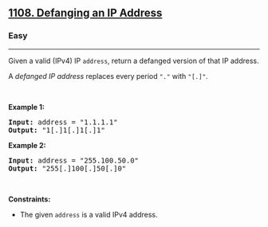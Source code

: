 <h2><a href="https://leetcode.com/problems/defanging-an-ip-address/">1108. Defanging an IP Address</a></h2><h3>Easy</h3><hr><div data-immersive-translate-walked="74fea9cb-19ec-4fe1-b347-a6286ebab075"><p data-immersive-translate-walked="74fea9cb-19ec-4fe1-b347-a6286ebab075" data-immersive-translate-paragraph="1">Given a valid (IPv4) IP <code data-immersive-translate-walked="74fea9cb-19ec-4fe1-b347-a6286ebab075">address</code>, return a defanged version of that IP address.</p>

<p data-immersive-translate-walked="74fea9cb-19ec-4fe1-b347-a6286ebab075" data-immersive-translate-paragraph="1">A <em data-immersive-translate-walked="74fea9cb-19ec-4fe1-b347-a6286ebab075">defanged&nbsp;IP address</em>&nbsp;replaces every period <code data-immersive-translate-walked="74fea9cb-19ec-4fe1-b347-a6286ebab075">"."</code> with <code data-immersive-translate-walked="74fea9cb-19ec-4fe1-b347-a6286ebab075">"[.]"</code>.</p>

<p data-immersive-translate-walked="74fea9cb-19ec-4fe1-b347-a6286ebab075">&nbsp;</p>
<p data-immersive-translate-walked="74fea9cb-19ec-4fe1-b347-a6286ebab075"><strong class="example" data-immersive-translate-walked="74fea9cb-19ec-4fe1-b347-a6286ebab075" data-immersive-translate-paragraph="1">Example 1:</strong></p>
<pre><strong>Input:</strong> address = "1.1.1.1"
<strong>Output:</strong> "1[.]1[.]1[.]1"
</pre><p data-immersive-translate-walked="74fea9cb-19ec-4fe1-b347-a6286ebab075"><strong class="example" data-immersive-translate-walked="74fea9cb-19ec-4fe1-b347-a6286ebab075" data-immersive-translate-paragraph="1">Example 2:</strong></p>
<pre><strong>Input:</strong> address = "255.100.50.0"
<strong>Output:</strong> "255[.]100[.]50[.]0"
</pre>
<p data-immersive-translate-walked="74fea9cb-19ec-4fe1-b347-a6286ebab075">&nbsp;</p>
<p data-immersive-translate-walked="74fea9cb-19ec-4fe1-b347-a6286ebab075"><strong data-immersive-translate-walked="74fea9cb-19ec-4fe1-b347-a6286ebab075" data-immersive-translate-paragraph="1">Constraints:</strong></p>

<ul data-immersive-translate-walked="74fea9cb-19ec-4fe1-b347-a6286ebab075">
	<li data-immersive-translate-walked="74fea9cb-19ec-4fe1-b347-a6286ebab075" data-immersive-translate-paragraph="1">The given <code data-immersive-translate-walked="74fea9cb-19ec-4fe1-b347-a6286ebab075">address</code> is a valid IPv4 address.</li>
</ul></div>